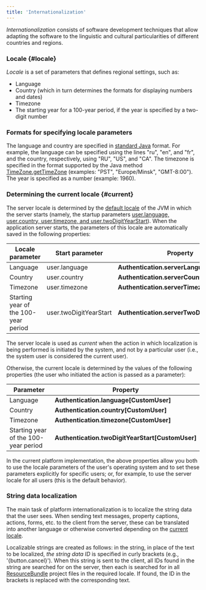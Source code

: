 ```yaml
---
title: 'Internationalization'
---
```


*Internationalization* consists of software development techniques that allow adapting the software to the linguistic and cultural particularities of different countries and regions.

### Locale  {#locale}

*Locale* is a set of parameters that defines regional settings, such as:

-   Language
-   Country (which in turn determines the formats for displaying numbers and dates)
-   Timezone
-   The starting year for a 100-year period, if the year is specified by a two-digit number

### Formats for specifying locale parameters

The language and country are specified in [standard Java](https://docs.oracle.com/javase/tutorial/i18n/locale/create.html) format. For example, the language can be specified using the lines "ru", "en", and "fr", and the country, respectively, using "RU", "US", and "CA". The timezone is specified in the format supported by the Java method [TimeZone.getTimeZone](https://docs.oracle.com/javase/8/docs/api/java/util/TimeZone.html#getTimeZone-java.lang.String-) (examples: "PST", "Europe/Minsk", "GMT-8:00").  The year is specified as a number (example: 1960).

### Determining the current locale {#current}

The server locale is determined by the [default locale](http://www.oracle.com/us/technologies/java/locale-140624.html) of the JVM in which the server starts (namely, the startup parameters [user.language, user.country, user.timezone, and user.twoDigitYearStart](Launch_parameters.md#locale-broken)). When the application server starts, the parameters of this locale are automatically saved in the following properties:

|Locale parameter|Start parameter|Property|
|---|---|---|
|Language|user.language|<strong>Authentication.serverLanguage[]</strong>|
|Country|user.country|<strong>Authentication.serverCountry[]</strong>|
|Timezone|user.timezone|<strong>Authentication.serverTimezone[]</strong>|
|Starting year of the 100-year period|user.twoDigitYearStart|<strong>Authentication.serverTwoDigitYearStart[]</strong>|

The server locale is used as *current* when the action in which localization is being performed is initiated by the system, and not by a particular user (i.e., the system user is considered the current user).

Otherwise, the current locale is determined by the values of the following properties (the user who initiated the action is passed as a parameter):

|Parameter|Property|
|---|---|
|Language|<strong>Authentication.language[CustomUser]</strong>|
|Country|<strong>Authentication.country[CustomUser]</strong>|
|Timezone|<strong>Authentication.timezone[CustomUser]</strong>|
|Starting year of the 100-year period|<strong>Authentication.twoDigitYearStart[CustomUser]</strong>|

In the current platform implementation, the above properties allow you both to use the locale parameters of the user's operating system and to set these parameters explicitly for specific users; or, for example, to use the server locale for all users (this is the default behavior).

### String data localization

The main task of platform internationalization is to localize the string data that the user sees. When sending text messages, property captions, actions, forms, etc. to the client from the server, these can be translated into another language or otherwise converted depending on the [current locale](#current).

Localizable strings are created as follows: in the string, in place of the text to be localized, *the string data ID* is specified in curly brackets (e.g., '{button.cancel}'). When this string is sent to the client, all IDs found in the string are searched for on the server, then each is searched for in all [ResourceBundle](https://en.wikipedia.org/wiki/Java_resource_bundle) project files in the required locale. If found, the ID in the brackets is replaced with the corresponding text.
